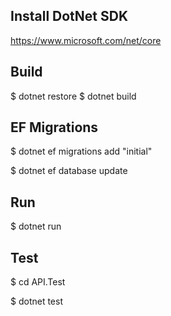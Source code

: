 ## Install DotNet SDK

https://www.microsoft.com/net/core

## Build 

$ dotnet restore 
$ dotnet build  


## EF Migrations 

$ dotnet ef migrations add "initial"

$ dotnet ef database update 


## Run 

$ dotnet run 

## Test

$ cd API.Test

$ dotnet test




